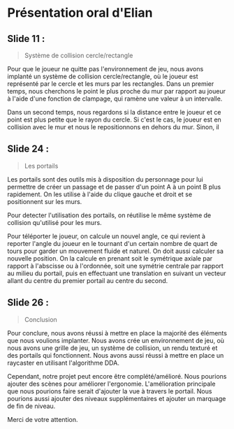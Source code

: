 # Présentation oral d'Elian

## Slide 11 :
> Système de collision cercle/rectangle

Pour que le joueur ne quitte pas l'environnement de jeu, nous avons implanté un système de collision cercle/rectangle, où le joueur est représenté par le cercle et les murs par les rectangles.
Dans un premier temps, nous cherchons le point le plus proche du mur par rapport au joueur à l'aide d'une fonction de clampage, qui ramène une valeur à un intervalle.

Dans un second temps, nous regardons si la distance entre le joueur et ce point est plus petite que le rayon du cercle.
Si c'est le cas, le joueur est en collision avec le mur et nous le repositionnons en dehors du mur.
Sinon, il 

## Slide 24 :
> Les portails

Les portails sont des outils mis à disposition du personnage pour lui permettre de créer un passage et de passer d'un point A à un point B plus rapidement.
On les utilise à l'aide du clique gauche et droit et se positionnent sur les murs.

Pour detecter l'utilisation des portails, on réutilise le même système de collision qu'utilisé pour les murs.

Pour téléporter le joueur, on calcule un nouvel angle, ce qui revient à reporter l'angle du joueur en le tournant d'un certain nombre de quart de tours pour garder un mouvement fluide et naturel.
On doit aussi calculer sa nouvelle position.
On la calcule en prenant soit le symétrique axiale par rapport à l'abscisse ou à l'ordonnée, soit une symétrie centrale par rapport au milieu du portail, puis en effectuant une translation en suivant un vecteur allant du centre du premier portail au centre du second.

## Slide 26 :
> Conclusion

Pour conclure, nous avons réussi à mettre en place la majorité des éléments que nous voulions implanter.
Nous avons crée un environnement de jeu, où nous avons une grille de jeu, un système de collision, un rendu texturé et des portails qui fonctionnent.
Nous avons aussi réussi à mettre en place un raycaster en utilisant l'algorithme DDA.

Cependant, notre projet peut encore être complété/amélioré.
Nous pourions ajouter des scènes pour améliorer l'ergonomie.
L'amélioration principale que nous pourions faire serait d'ajouter la vue à travers le portail.
Nous pourions aussi ajouter des niveaux supplémentaires et ajouter un marquage de fin de niveau.

Merci de votre attention.
